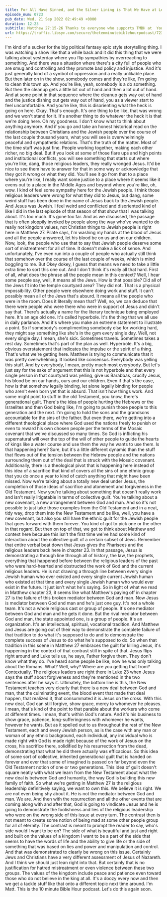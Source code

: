 ```yaml
---
title: For All Have Sinned, and the Silver Lining is That We Have at Least That One Thing in Common
episode_num: 0723
pub_date: Wed, 21 Sep 2022 02:49:49 +0000
duration: 12:23
subtitle: Matthew 27:15-26 Thanks to everyone who supports TMBH at  You're the reason we can all do this together!  Music written and performed by .
url: https://traffic.libsyn.com/secure/thetenminutebiblehourpodcast/723_-_For_All_Have_Sinned_and_the_Silver_Lining_is_That_We_Have_at_Least_That_One_Thing_in_Common.mp3
---
```


 I'm kind of a sucker for the big political fantasy epic style storytelling thing. I was watching a show like that a while back and it did this thing that we were talking about yesterday where you flip sympathies by overreacting to something. And there was a situation where there's a city full of people who are smug and controlling and they promote bad policy and injustice. And it's just generally kind of a symbol of oppression and a really unlikable place. But then later on in the show, somebody comes and they're like, I'm going to clean this town up. And you're like, yeah, somebody is a do something. But then the cleanup gets a little bit out of hand and then a lot out of hand. And at some point in that sequence where the cleanup gets way out of hand and the justice dishing out gets way out of hand, you as a viewer start to feel uncomfortable. And you're like, this is disorienting what the heck is going on here. Okay. That's enough. It's one thing to be like, that was wrong and we won't stand for it. It's another thing to do whatever the heck it is that we're doing here. Oh my goodness. I don't know what to think about anything anymore. And if you go and take an honest historical read on the relationship between Christians and the Jewish people over the course of the last couple thousand years, what you will see is overwhelmingly peaceful and sympathetic relations. That's the truth of the matter. Most of the time stuff was just fine. People working together, making each other richer, no big deal. But if you look at some of those flare ups and high points and institutional conflicts, you will see something that starts out where you're like, dang, those religious leaders, they really wronged Jesus. It'd be nice to see them have to answer for that in some way or acknowledge that they got it wrong or what they did. You'll see it go from that to a place where you're like, I really want some justice to a place where it seems like it evens out to a place in the Middle Ages and beyond where you're like, oh, wow. I kind of feel some sympathy here for the Jewish people. I think those religious leaders were wrong for what they did to Jesus, but dang, some weird stuff has been done in the name of Jesus back to the Jewish people. And Jesus was Jewish. I feel weird and conflicted and disoriented kind of like I did in the last episode of that season of that show that I was talking about. It's too much. It's gone too far. And as we discussed, the passage that is often sloppily invoked by people along the way who've wanted to do really not kingdom values, not Christian things to Jewish people is right here in Matthew 27. Pilate says, I'm washing my hands at the blood of Jesus and all the people answered, let his blood be on us and on our children. Now, look, the people who use that to say that Jewish people deserve some sort of mistreatment for all of time. It doesn't make a lick of sense. And unfortunately, I've even run into a couple of people who actually still think that somehow over the course of the last couple of weeks, which is mind boggling to me. But Okey dokey, I guess that means we need to take a little extra time to sort this one out. And I don't think it's really all that hard. First of all, what does the phrase all the people mean in this context? Well, I hear some people say, well, it means all the Jews. How is that possible? Did all of the Jews fit into the temple courtyard area? They did not. That is a physical impossibility. Other people were elsewhere doing work and stuff. It can't possibly mean all of the Jews that's absurd. It means all the people who were in the room. Does it literally mean that? Well, no, we can deduce that there were people who were there who were in support of Jesus and didn't say that. There's actually a name for the literary technique being employed here. It's an age old one. It's called hyperbole. It's the thing that we all use in daily parlance. And it's where you make an extreme statement to illustrate a point. So if somebody's complimenting somebody else for working hard, they might say something like she's in the gym every single day. Well, not every single day. I mean, she's sick. Sometimes travels. Sometimes takes a rest day. Sometimes that's part of the plan as well. Hyperbole. It's a big, obvious overstatement that indicates the impulse or the spirit of a thing. That's what we're getting here. Matthew is trying to communicate that it was pretty overwhelming. It looked like consensus. Everybody was yelling this stuff. And by everybody, I mean, pretty much most everybody. But let's just say for the sake of argument that this is not hyperbole and that every single person in that courtyard was yelling, give us Barabbas, crucify Jesus, his blood be on our hands, ours and our children. Even if that's the case, how is that somehow legally binding, let alone legally binding for people who aren't even born yet that is absurd. That isn't how things work. And some might point to stuff in the old Testament, you know, there's generational guilt. There's the idea of people hurting the Hebrews or the Israelites and then God being like, I'm going to punish those people to this generation and the next. I'm going to hold the sons and the grandsons accountable for the sins of the father. But even there, we're getting into a different theological place where God used the nations freely to punish or even to reward his own chosen people per the terms of the Mosaic covenant that we've discussed so many times. So God is inflicting his supernatural will over the top of the will of other people to guide the hearts of kings like a water course and use them the way he wants to use them. Is that happening here? Sure, but it's a little different dynamic than the stuff that flows out of the tension between the Hebrew people and the nations surrounding them out of the deal that is struck with the Mosaic covenant. Additionally, there is a theological pivot that is happening here instead of this idea of a sacrifice that kind of covers all the sins of one ethnic group that you do once a year to kind of catch anything that might have been missed. Now we're talking about a totally new deal under Jesus, the completion of those ideas of sacrifice and atonement and forgiveness in the Old Testament. Now you're talking about something that doesn't really work and isn't really litigatable in terms of collective guilt. You're talking about a new covenant, a new arrangement between God and man. And so it's not possible to just take those examples from the Old Testament and in a neat, tidy way, drop them into the New Testament and be like, well, you have a new covenant, but also you still have the ethnic guilt for the Jewish people that goes forward with them forever. You kind of got to pick one or the other in that regard. But then on top of that, we got to think about Matthew and context here because this isn't the first time we've had some kind of interaction about the collective guilt of a certain subset of Jews. Remember that entire verbal beat down that Jesus gives the Pharisees and the religious leaders back here in chapter 23. In that passage, Jesus is demonstrating a through line through all of history, the law, the prophets, everything that happened before between the religious leaders of the past who were hard-hearted and obstructed the work of God and the current religious leaders. He is not drawing a through line between every single Jewish human who ever existed and every single current Jewish human who existed at that time and every single Jewish human who would ever exist in the future. It just isn't what he's saying. So in light of what we read in Matthew chapter 23, it seems like what Matthew's paying off in chapter 27 is the failure of this broken mediator between God and man. Now Jesus is mediator between God and man and he's just one guy. It's not a whole team. It's not a whole religious cast or group of people. It's one mediator between God and man and he gets it done. But the rival mediator between God and man, the state appointed one, is a group of people. It's an organization. It's an intellectual, spiritual, vocational tradition. And Matthew and Jesus are going out of their way to demonstrate the complete failure of that tradition to do what it's supposed to do and to demonstrate the complete success of Jesus to do what he's supposed to do. So when that tradition in this scene in Matthew 27 embraces the guilt for killing Jesus, it's happening in the context of that contrast still in spite of that. Jesus flips right around and Luke tells us, he says, Father forgive them. They don't know what they do. I've heard some people be like, now he was only talking about the Romans. What? Well, why? Where are you getting that from? Contextually. The religious leaders are right there in Luke 23 when Jesus says the stuff about forgiveness and they're mentioned in the two sentences after he says it. Ultimately, the bottom line is this, the New Testament teaches very clearly that there is a new deal between God and man, that the culminating event, the blood event that made that deal happen, that realized it, that consummated it is Jesus on the cross. With this new deal, God can still forgive, show grace, mercy to whomever he pleases. I mean, that's kind of the point to that parable about the workers who come at different times. I mean, that's within God's nature. And it's his business to show grace, patience, long-sufferingness with whomever he wants, however he wants. But as it spelled out to us throughout the rest of the New Testament, each and every Jewish person, as is the case with any man or woman of any ethnic background, each individual, any individual who is made right with God is made right because of the work of Jesus on the cross, his sacrifice there, solidified by his resurrection from the dead, demonstrating that what he did there actually was efficacious. So this idea of some sort of collective, inherited generational guilt that is handed on forever and ever that some of imagined is passed on far beyond even the Old Testament notion of one or two generations. This idea of guilt doesn't square neatly with what we learn from the New Testament about what the new deal is between God and humanity, the way God is building this new family of faith. So what we're getting in Matthew 27 is the religious leadership definitively saying, we want to own this. We believe it is right. We are not even being shy about it. He is not the mediator between God and man. We are. And then with the resurrection and all the other events that are coming along with and after that, God is going to vindicate Jesus and he is going to demonstrate the foolishness and lies of the religious leadership who were on the wrong side of this issue at every turn. The contrast then is not meant to create some notion of being mad at some other people group for all of eternity. The contrast is meant to prompt the reader to say, who's side would I want to be on? The side of what is beautiful and just and right and built on the values of a kingdom I want to be a part of the side that seems to have the words of life and the ability to give life or the side of something that was based on lies and power and manipulation and control. And that was demonstrated to clearly be wrong on this issue. Certainly Jews and Christians have a very different assessment of Jesus of Nazareth. And I think we should just lean right into that. But certainly that is no justification for hatred mistreatment or even violence between these two groups. The values of the kingdom include peace and patience even toward those who do not believe in the king at all. It's a doozy every now and then we get a tackle stuff like that onto a different topic next time around. I'm Matt. This is the 10 minute Bible Hour podcast. Let's do this again soon.